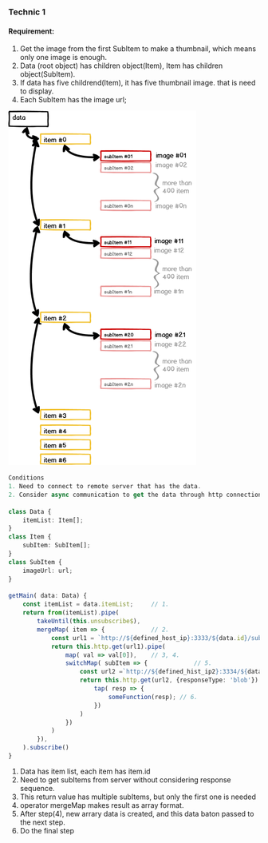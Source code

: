 ### Technic 1

#### Requirement:

1. Get the image from the first SubItem to make a thumbnail, which means only one image is enough.
2. Data (root object) has children object(Item), Item has children object(SubItem).
3. If data has five childrend(Item), it has five thumbnail image. that is need to display.
4. Each SubItem has the image url;

![sample](/assets/images/technic1.png)


```ts
Conditions
1. Need to connect to remote server that has the data.
2. Consider async communication to get the data through http connection

class Data {
    itemList: Item[];
}
class Item {
    subItem: SubItem[];
}
class SubItem {
    imageUrl: url;
}

getMain( data: Data) {
    const itemList = data.itemList;     // 1. 
    return from(itemList).pipe(
        takeUntil(this.unsubscribe$),
        mergeMap( item => {             // 2. 
            const url1 = `http://${defined_host_ip}:3333/${data.id}/sub_items${item.id}`
            return this.http.get(url1).pipe(
                map( val => val[0]),    // 3, 4. 
                switchMap( subItem => {             // 5. 
                    const url2 =`http://${defined_hist_ip2}:3334/${data.id}/sub_items${item.id}/preview${subItem.id}`;  
                    return this.http.get(url2, {responseType: 'blob'}).pipe( 
                        tap( resp => {
                            someFunction(resp); // 6. 
                        })
                    )
                })
            )
        }),
    ).subscribe()
}
```
1. Data has item list, each item has item.id
2. Need to get subItems from server without considering response sequence.
3. This return value has multiple subItems, but only the first one is needed
4. operator mergeMap makes result as array format.
5. After step(4), new arrary data is created, and this data baton passed to the next step.  
6. Do the final step
